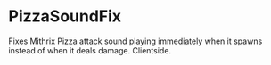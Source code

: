 # PizzaSoundFix

Fixes Mithrix Pizza attack sound playing immediately when it spawns instead of when it deals damage. Clientside.